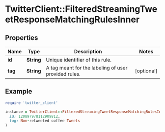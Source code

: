 # TwitterClient::FilteredStreamingTweetResponseMatchingRulesInner

## Properties

| Name | Type | Description | Notes |
| ---- | ---- | ----------- | ----- |
| **id** | **String** | Unique identifier of this rule. |  |
| **tag** | **String** | A tag meant for the labeling of user provided rules. | [optional] |

## Example

```ruby
require 'twitter_client'

instance = TwitterClient::FilteredStreamingTweetResponseMatchingRulesInner.new(
  id: 120897978112909812,
  tag: Non-retweeted coffee Tweets
)
```

